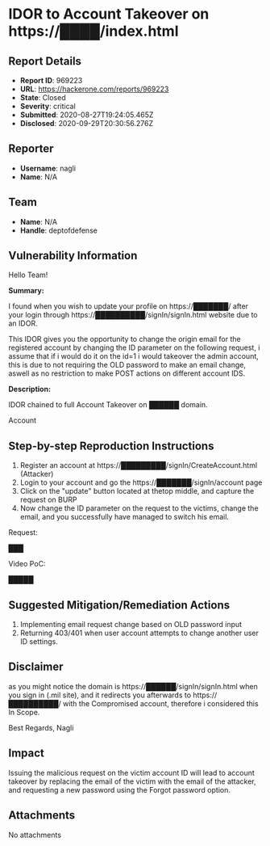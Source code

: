 # IDOR to Account Takeover on https://████/index.html

## Report Details
- **Report ID**: 969223
- **URL**: https://hackerone.com/reports/969223
- **State**: Closed
- **Severity**: critical
- **Submitted**: 2020-08-27T19:24:05.465Z
- **Disclosed**: 2020-09-29T20:30:56.276Z

## Reporter
- **Username**: nagli
- **Name**: N/A

## Team
- **Name**: N/A
- **Handle**: deptofdefense

## Vulnerability Information
Hello Team!

**Summary:**

I found when you wish to update your profile on https://███████/ after your login through https://██████████/signIn/signIn.html website due to an IDOR.

This IDOR gives you the opportunity to change the origin email for the registered account by changing the ID parameter on the following request, i assume that if i would do it on the id=1 i would takeover the admin account, this is due to not requiring the OLD password to make an email change, aswell as no restriction to make POST actions on different account IDS.


**Description:**

IDOR chained to full Account Takeover on ██████ domain.

Account
## Step-by-step Reproduction Instructions

1. Register an account at https://█████████/signIn/CreateAccount.html (Attacker)
2. Login to your account and go the https://███████/signIn/account page
3. Click on the "update" button located at thetop middle, and capture the request on BURP
4. Now change the ID parameter on the request to the victims, change the email, and you successfully have managed to switch his email.

Request:

███


Video PoC:

█████

## Suggested Mitigation/Remediation Actions

1. Implementing email request change based on OLD password input
2. Returning 403/401 when user account attempts to change another user ID settings.

## Disclaimer

as you might notice the domain is https://██████/signIn/signIn.html when you sign in (.mil site), and it redirects you afterwards to https://██████████/ with the Compromised account, therefore i considered this In Scope.

Best Regards,
Nagli

## Impact

Issuing the malicious request on the victim account ID will lead to account takeover by replacing the email of the victim with the email of the attacker, and requesting a new password using the Forgot password option.

## Attachments
No attachments
